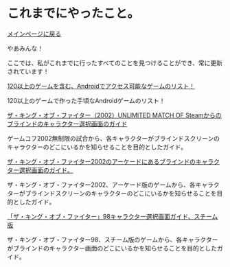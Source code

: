﻿# これまでにやったこと。

[メインページに戻る](index.ja)


やあみんな！



ここでは、私がこれまでに行ったすべてのことを見つけることができ、常に更新されています！






[120以上のゲームを含む、Androidでアクセス可能なゲームのリスト！](https://azurejoga.github.io/lista-de-jogos-atualizada-para-android-acessiveis)


120以上のゲームで作った手頃なAndroidゲームのリスト！


[ザ・キング・オブ・ファイター（2002）UNLIMITED MATCH OF Steamからのブラインドのキャラクター選択画面のガイド](kof-2002-unlimited-match-guia)



ゲームコフ2002無制限の試合から、各キャラクターがブラインドスクリーンのキャラクターのどこにいるかを知らせることを目的としたガイド。


[ザ・キング・オブ・ファイター2002のアーケードにあるブラインドのキャラクター選択画面のガイド。](kof-2002-arcade)


ザ・キング・オブ・ファイター2002、アーケード版のゲームから、各キャラクターがブラインドスクリーンのキャラクターのどこにいるかを知らせることを目的としたガイド。


[「ザ・キング・オブ・ファイター」98キャラクター選択画面ガイド、スチーム版](guia-kof-98-steam)


ザ・キング・オブ・ファイター98、スチーム版のゲームから、各キャラクターがブラインドのキャラクター画面のどこにいるかを知らせることを目的としたガイド。